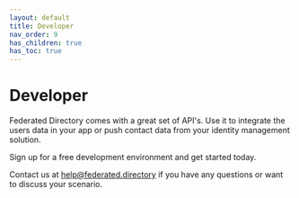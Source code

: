 ```yaml
---
layout: default
title: Developer
nav_order: 9
has_children: true
has_toc: true
---
```


# Developer

Federated Directory comes with a great set of API's. Use it to integrate the users data in your app or push contact data from your identity management solution.

Sign up for a free development environment and get started today.

Contact us at <a href="mailto:help@federated.directory">help@federated.directory</a> if you have any questions or want to discuss your scenario.
